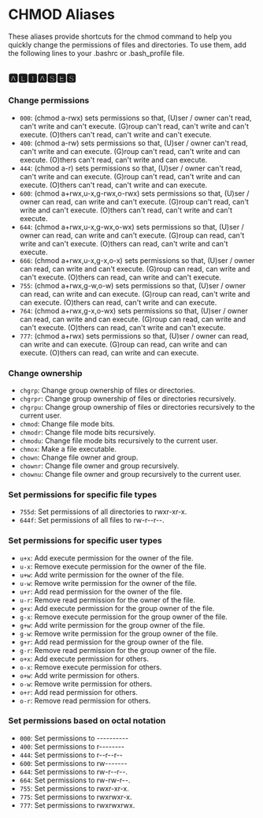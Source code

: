 # CHMOD Aliases

These aliases provide shortcuts for the chmod command to help you
quickly change the permissions of files and directories. To use them,
add the following lines to your .bashrc or .bash_profile file.

## 🅰🅻🅸🅰🆂🅴🆂

### Change permissions

- `000`: (chmod a-rwx) sets permissions so that, (U)ser / owner can't read, can't write and can't execute. (G)roup can't read, can't write and can't execute. (O)thers can't read, can't write and can't execute.
- `400`: (chmod a-rw) sets permissions so that, (U)ser / owner can't read, can't write and can execute. (G)roup can't read, can't write and can execute. (O)thers can't read, can't write and can execute.
- `444`: (chmod a-r) sets permissions so that, (U)ser / owner can't read, can't write and can execute. (G)roup can't read, can't write and can execute. (O)thers can't read, can't write and can execute.
- `600`: (chmod a+rwx,u-x,g-rwx,o-rwx) sets permissions so that, (U)ser / owner can read, can write and can't execute. (G)roup can't read, can't write and can't execute. (O)thers can't read, can't write and can't execute.
- `644`: (chmod a+rwx,u-x,g-wx,o-wx) sets permissions so that, (U)ser / owner can read, can write and can't execute. (G)roup can read, can't write and can't execute. (O)thers can read, can't write and can't execute.
- `666`: (chmod a+rwx,u-x,g-x,o-x) sets permissions so that, (U)ser / owner can read, can write and can't execute. (G)roup can read, can write and can't execute. (O)thers can read, can write and can't execute.
- `755`: (chmod a+rwx,g-w,o-w) sets permissions so that, (U)ser / owner can read, can write and can execute. (G)roup can read, can't write and can execute. (O)thers can read, can't write and can execute.
- `764`: (chmod a+rwx,g-x,o-wx) sets permissions so that, (U)ser / owner can read, can write and can execute. (G)roup can read, can write and can't execute. (O)thers can read, can't write and can't execute.
- `777`: (chmod a+rwx) sets permissions so that, (U)ser / owner can read, can write and can execute. (G)roup can read, can write and can execute. (O)thers can read, can write and can execute.

### Change ownership

- `chgrp`: Change group ownership of files or directories.
- `chgrpr`: Change group ownership of files or directories recursively.
- `chgrpu`: Change group ownership of files or directories recursively to the current user.
- `chmod`: Change file mode bits.
- `chmodr`: Change file mode bits recursively.
- `chmodu`: Change file mode bits recursively to the current user.
- `chmox`: Make a file executable.
- `chown`: Change file owner and group.
- `chownr`: Change file owner and group recursively.
- `chownu`: Change file owner and group recursively to the current user.

### Set permissions for specific file types

- `755d`: Set permissions of all directories to rwxr-xr-x.
- `644f`: Set permissions of all files to rw-r--r--.

### Set permissions for specific user types

- `u+x`: Add execute permission for the owner of the file.
- `u-x`: Remove execute permission for the owner of the file.
- `u+w`: Add write permission for the owner of the file.
- `u-w`: Remove write permission for the owner of the file.
- `u+r`: Add read permission for the owner of the file.
- `u-r`: Remove read permission for the owner of the file.
- `g+x`: Add execute permission for the group owner of the file.
- `g-x`: Remove execute permission for the group owner of the file.
- `g+w`: Add write permission for the group owner of the file.
- `g-w`: Remove write permission for the group owner of the file.
- `g+r`: Add read permission for the group owner of the file.
- `g-r`: Remove read permission for the group owner of the file.
- `o+x`: Add execute permission for others.
- `o-x`: Remove execute permission for others.
- `o+w`: Add write permission for others.
- `o-w`: Remove write permission for others.
- `o+r`: Add read permission for others.
- `o-r`: Remove read permission for others.

### Set permissions based on octal notation

- `000`: Set permissions to ----------
- `400`: Set permissions to r--------
- `444`: Set permissions to r--r--r--
- `600`: Set permissions to rw-------
- `644`: Set permissions to rw-r--r--.
- `664`: Set permissions to rw-rw-r--.
- `755`: Set permissions to rwxr-xr-x.
- `775`: Set permissions to rwxrwxr-x.
- `777`: Set permissions to rwxrwxrwx.
